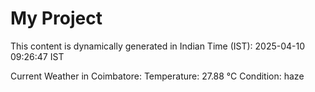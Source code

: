 # My Project

This content is dynamically generated in Indian Time (IST): 2025-04-10 09:26:47 IST


Current Weather in Coimbatore:
Temperature: 27.88 °C
Condition: haze

